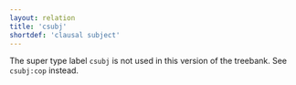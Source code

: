 ```yaml
---
layout: relation
title: 'csubj'
shortdef: 'clausal subject'
---
```


The super type label `csubj` is not used in this version of the treebank. See `csubj:cop` instead.
